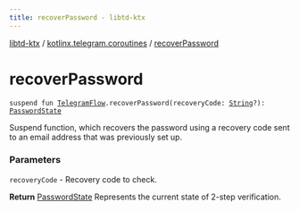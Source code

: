 ```yaml
---
title: recoverPassword - libtd-ktx
---
```


[libtd-ktx](../index.html) / [kotlinx.telegram.coroutines](index.html) / [recoverPassword](./recover-password.html)

# recoverPassword

`suspend fun `[`TelegramFlow`](../kotlinx.telegram.core/-telegram-flow/index.html)`.recoverPassword(recoveryCode: `[`String`](https://kotlinlang.org/api/latest/jvm/stdlib/kotlin/-string/index.html)`?): `[`PasswordState`](https://tdlibx.github.io/td/docs/org/drinkless/td/libcore/telegram/TdApi/PasswordState.html)

Suspend function, which recovers the password using a recovery code sent to an email address that
was previously set up.

### Parameters

`recoveryCode` - Recovery code to check.

**Return**
[PasswordState](https://tdlibx.github.io/td/docs/org/drinkless/td/libcore/telegram/TdApi/PasswordState.html) Represents the current state of 2-step verification.

